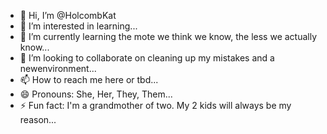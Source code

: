- 👋 Hi, I’m @HolcombKat
- 👀 I’m interested in learning...
- 🌱 I’m currently learning the mote we think we know, the less we actually know...
- 💞️ I’m looking to collaborate on cleaning up my mistakes and a newenvironment...
- 📫 How to reach me here or tbd...
- 😄 Pronouns: She, Her, They, Them...
- ⚡ Fun fact: I'm a grandmother of two. My 2 kids will always be my reason...

<!---
HolcombKat/HolcombKat is a ✨ special ✨ repository because its `README.md` (this file) appears on your GitHub profile.
You can click the Preview link to take a look at your changes.
--->
